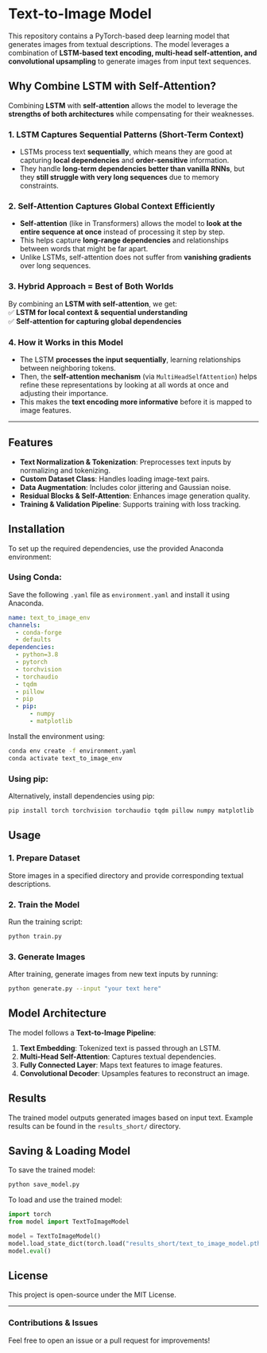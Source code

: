 # Text-to-Image Model

This repository contains a PyTorch-based deep learning model that generates images from textual descriptions. The model leverages a combination of **LSTM-based text encoding, multi-head self-attention, and convolutional upsampling** to generate images from input text sequences.

## Why Combine LSTM with Self-Attention?  

Combining **LSTM** with **self-attention** allows the model to leverage the **strengths of both architectures** while compensating for their weaknesses.  

### 1. LSTM Captures Sequential Patterns (Short-Term Context)  
- LSTMs process text **sequentially**, which means they are good at capturing **local dependencies** and **order-sensitive** information.  
- They handle **long-term dependencies better than vanilla RNNs**, but they **still struggle with very long sequences** due to memory constraints.  

### 2. Self-Attention Captures Global Context Efficiently  
- **Self-attention** (like in Transformers) allows the model to **look at the entire sequence at once** instead of processing it step by step.  
- This helps capture **long-range dependencies** and relationships between words that might be far apart.  
- Unlike LSTMs, self-attention does not suffer from **vanishing gradients** over long sequences.  

### 3. Hybrid Approach = Best of Both Worlds  
By combining an **LSTM with self-attention**, we get:  
✅ **LSTM for local context & sequential understanding**  
✅ **Self-attention for capturing global dependencies**  

### 4. How it Works in this Model  
- The LSTM **processes the input sequentially**, learning relationships between neighboring tokens.  
- Then, the **self-attention mechanism** (via `MultiHeadSelfAttention`) helps refine these representations by looking at all words at once and adjusting their importance.  
- This makes the **text encoding more informative** before it is mapped to image features.  


---

## Features
- **Text Normalization & Tokenization**: Preprocesses text inputs by normalizing and tokenizing.
- **Custom Dataset Class**: Handles loading image-text pairs.
- **Data Augmentation**: Includes color jittering and Gaussian noise.
- **Residual Blocks & Self-Attention**: Enhances image generation quality.
- **Training & Validation Pipeline**: Supports training with loss tracking.

## Installation
To set up the required dependencies, use the provided Anaconda environment:

### Using Conda:
Save the following `.yaml` file as `environment.yaml` and install it using Anaconda.

```yaml
name: text_to_image_env
channels:
  - conda-forge
  - defaults
dependencies:
  - python=3.8
  - pytorch
  - torchvision
  - torchaudio
  - tqdm
  - pillow
  - pip
  - pip:
      - numpy
      - matplotlib
```

Install the environment using:
```bash
conda env create -f environment.yaml
conda activate text_to_image_env
```

### Using pip:
Alternatively, install dependencies using pip:
```bash
pip install torch torchvision torchaudio tqdm pillow numpy matplotlib
```

## Usage
### 1. Prepare Dataset
Store images in a specified directory and provide corresponding textual descriptions.

### 2. Train the Model
Run the training script:
```bash
python train.py
```

### 3. Generate Images
After training, generate images from new text inputs by running:
```bash
python generate.py --input "your text here"
```

## Model Architecture
The model follows a **Text-to-Image Pipeline**:
1. **Text Embedding**: Tokenized text is passed through an LSTM.
2. **Multi-Head Self-Attention**: Captures textual dependencies.
3. **Fully Connected Layer**: Maps text features to image features.
4. **Convolutional Decoder**: Upsamples features to reconstruct an image.

## Results
The trained model outputs generated images based on input text. Example results can be found in the `results_short/` directory.

## Saving & Loading Model
To save the trained model:
```bash
python save_model.py
```
To load and use the trained model:
```python
import torch
from model import TextToImageModel

model = TextToImageModel()
model.load_state_dict(torch.load("results_short/text_to_image_model.pth"))
model.eval()
```

## License
This project is open-source under the MIT License.

---
### Contributions & Issues
Feel free to open an issue or a pull request for improvements!


